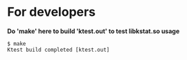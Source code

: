 
# For developers
**Do 'make' here to build 'ktest.out' to test libkstat.so usage**

```
$ make
Ktest build completed [ktest.out]
```

